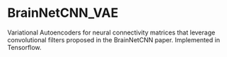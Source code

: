 # BrainNetCNN_VAE
Variational Autoencoders for neural connectivity matrices that leverage convolutional filters proposed in the BrainNetCNN paper. Implemented in Tensorflow.
